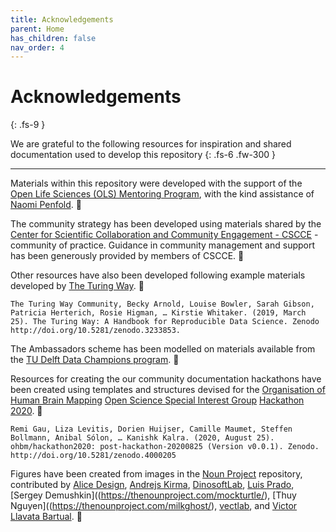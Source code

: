 ```yaml
---
title: Acknowledgements
parent: Home
has_children: false
nav_order: 4
---
```


# Acknowledgements
{: .fs-9 }

We are grateful to the following resources for inspiration and shared documentation used to develop this repository
{: .fs-6 .fw-300 }

---

Materials within this repository were developed with the support of the [Open Life Sciences (OLS) Mentoring Program](https://openlifesci.org), with the kind assistance of [Naomi Penfold](https://github.com/npscience). 🙏

The community strategy has been developed using materials shared by the [Center for Scientific Collaboration and Community Engagement - CSCCE](https://www.cscce.org) - community of practice. Guidance in community management and support has been generously provided by members of CSCCE. 🙏

Other resources have also been developed following example materials developed by [The Turing Way](https://the-turing-way.netlify.app/welcome). 🙏

`The Turing Way Community, Becky Arnold, Louise Bowler, Sarah Gibson, Patricia Herterich, Rosie Higman, … Kirstie Whitaker. (2019, March 25). The Turing Way: A Handbook for Reproducible Data Science. Zenodo http://doi.org/10.5281/zenodo.3233853.`

The Ambassadors scheme has been modelled on materials available from the [TU Delft Data Champions program](https://www.tudelft.nl/en/library/current-topics/research-data-management/r/support/data-champions/). 🙏

Resources for creating the our community documentation hackathons have been created using templates and structures devised for the [Organisation of Human Brain Mapping](https://www.humanbrainmapping.org) [Open Science Special Interest Group](https://ossig.netlify.app) [Hackathon 2020](https://ohbm.github.io/hackathon2020/). 🙏

`Remi Gau, Liza Levitis, Dorien Huijser, Camille Maumet, Steffen Bollmann, Anibal Sólon, … Kanishk Kalra. (2020, August 25). ohbm/hackathon2020: post-hackathon-20200825 (Version v0.0.1). Zenodo. http://doi.org/10.5281/zenodo.4000205`

Figures have been created from images in the [Noun Project](https://thenounproject.com) repository, contributed by [Alice Design](https://thenounproject.com/rose-alice-design/), [Andrejs Kirma](https://thenounproject.com/andrejs/), [DinosoftLab](https://thenounproject.com/dinosoftlab/), [Luis Prado](https://thenounproject.com/Luis/), [Sergey Demushkin]((https://thenounproject.com/mockturtle/), [Thuy Nguyen]((https://thenounproject.com/milkghost/), [vectlab](https://thenounproject.com/vectlabmail/), and [Victor Llavata Bartual](https://thenounproject.com/victor.llavata/). 🙏
